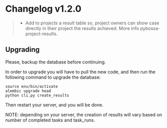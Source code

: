 Changelog v1.2.0
================

> -   Add to projects a result table so, project owners can show case
>     directly in their project the results achieved. More info
>     pybossa-project-results.

Upgrading
---------

<div class="admonition note">

Please, backup the database before continuing.

</div>

In order to upgrade you will have to pull the new code, and then run the
following command to upgrade the database:

    source env/bin/activate
    alembic upgrade head
    python cli.py create_results

Then restart your server, and you will be done.

NOTE: depending on your server, the creation of results will vary based
on number of completed tasks and task\_runs.
